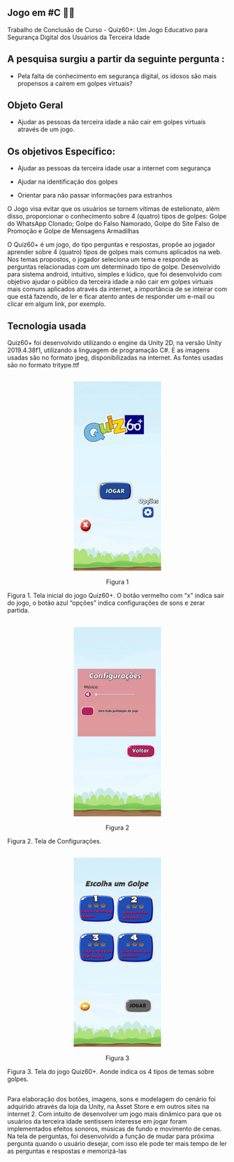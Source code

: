 ## Jogo em #C :technologist: 

Trabalho de Conclusão de Curso - Quiz60+: Um Jogo Educativo para Segurança  Digital dos Usuários da Terceira Idade


## A pesquisa surgiu a partir da seguinte pergunta :

- Pela falta de conhecimento em segurança digital, os idosos são mais propensos a caírem em golpes virtuais?

## Objeto Geral 

- Ajudar as pessoas da terceira idade a não cair em golpes virtuais através de um jogo.

## Os objetivos Específico: 

- Ajudar as pessoas da terceira idade usar a internet com segurança 

- Ajudar na identificação dos golpes 

- Orientar para não passar informações para estranhos 

O Jogo visa evitar que os usuários se tornem vítimas de
estelionato, além disso, proporcionar o conhecimento sobre 4
(quatro) tipos de golpes: Golpe do WhatsApp Clonado; Golpe
do Falso Namorado, Golpe do Site Falso de Promoção e Golpe
de Mensagens Armadilhas

O Quiz60+ é um jogo, do tipo perguntas e respostas, propõe
ao jogador aprender sobre 4 (quatro) tipos de golpes mais
comuns aplicados na web. Nos temas propostos, o jogador
seleciona um tema e responde as perguntas relacionadas com
um determinado tipo de golpe. Desenvolvido para sistema
android, intuitivo, simples e lúdico, que foi desenvolvido com
objetivo ajudar o público da terceira idade a não cair em
golpes virtuais mais comuns aplicados através da internet, a
importância de se inteirar com que está fazendo, de ler e ficar
atento antes de responder um e-mail ou clicar em algum link,
por exemplo.

## Tecnologia usada
Quiz60+ foi desenvolvido utilizando o
engine da Unity 2D, na versão Unity 2019.4.38f1, utilizando
a linguagem de programação C#. 
E as imagens usadas são no formato jpeg, disponibilizadas na internet. As fontes usadas
são no formato tritype.ttf

##

<div align="center">
 <img src="https://github.com/monalizasantana/JogoQuiz/blob/monalizasantana-patch-2/img/ink%20(1).png" width="200" />
 <p align=”center”> Figura 1 </p>
</div>
Figura 1. Tela inicial do jogo Quiz60+. O botão vermelho com “x” indica sair do jogo, o botão azul “opções” indica configurações de sons e zerar partida.

##

<div align="center">
 <img src="https://github.com/monalizasantana/JogoQuiz/blob/monalizasantana-patch-2/img/ink%20(2).png" width="200" />
 <p align=”center”> Figura 2 </p>
</div>
Figura 2. Tela de Configurações.

##


<div align="center">
 <img src="https://github.com/monalizasantana/JogoQuiz/blob/monalizasantana-patch-2/img/ink%20(3).png" width="200" />
 <p align=”center”> Figura 3 </p>
</div>
Figura 3. Tela do jogo Quiz60+. Aonde indica os 4 tipos de temas sobre golpes.

##








Para elaboração dos botões, imagens, sons e modelagem do
cenário foi adquirido através da loja da Unity, na Asset Store e
em outros sites na internet 2.
Com intuito de desenvolver um
jogo mais dinâmico para que os usuários da terceira idade
sentissem interesse em jogar foram implementados efeitos
sonoros, músicas de fundo e movimento de cenas. Na tela de
perguntas, foi desenvolvido a função de mudar para próxima
pergunta quando o usuário desejar, com isso ele pode ter mais
tempo de ler as perguntas e respostas e memorizá-las

